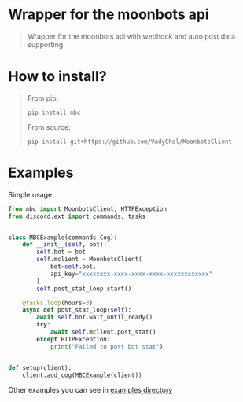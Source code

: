 # Wrapper for the moonbots api
> Wrapper for the moonbots api with webhook and auto post data supporting

# How to install?
> From pip:
> ```
> pip install mbc
> ```
> From source:
> ```
> pip install git+https://github.com/VadyChel/MoonbotsClient
> ```

# Examples
Simple usage:
```py
from mbc import MoonbotsClient, HTTPException
from discord.ext import commands, tasks


class MBCExample(commands.Cog):
    def __init__(self, bot):
        self.bot = bot
        self.mclient = MoonbotsClient(
            bot=self.bot,
            api_key="xxxxxxxx-xxxx-xxxx-xxxx-xxxxxxxxxxxx"
        )
        self.post_stat_loop.start()

    @tasks.loop(hours=3)
    async def post_stat_loop(self):
        await self.bot.wait_until_ready()
        try:
            await self.mclient.post_stat()
        except HTTPException:
            print("Failed to post bot stat")


def setup(client):
    client.add_cog(MBCExample(client))
```

Other examples you can see in [examples directory](https://github.com/VadyChel/MoonbotsClient/tree/main/examples)
